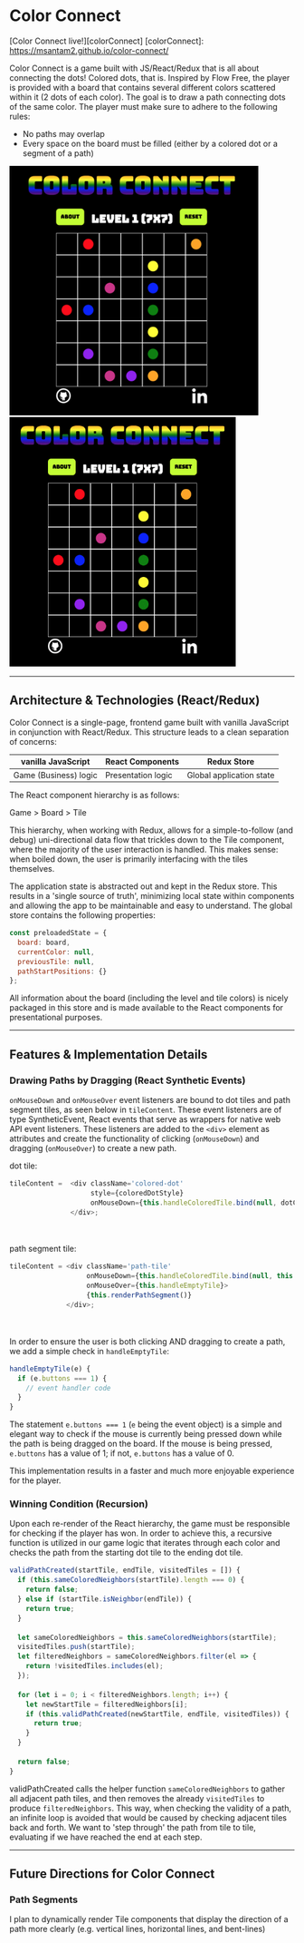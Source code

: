 # Color Connect

[Color Connect live!][colorConnect]
[colorConnect]: https://msantam2.github.io/color-connect/

Color Connect is a game built with JS/React/Redux that is all about connecting the dots! Colored dots, that is. Inspired by Flow Free, the player is provided with a board that contains several different colors scattered within it (2 dots of each color). The goal is to draw a path connecting dots of the same color. The player must make sure to adhere to the following rules:

- No paths may overlap
- Every space on the board must be filled (either by a colored dot or a segment of a path)

<img src="https://github.com/msantam2/color-connect/blob/master/images/blank_board.png" width="440" height="440" />
<img src="https://github.com/msantam2/color-connect/blob/master/images/gameplay.gif" width="400" height="440" />

-----------

## Architecture & Technologies (React/Redux)

Color Connect is a single-page, frontend game built with vanilla JavaScript in conjunction with React/Redux. This structure leads to a clean separation of concerns:

| vanilla JavaScript | React Components | Redux Store |
| --------------     | --------------   | -------------- |
| Game (Business) logic | Presentation logic | Global application state |

The React component hierarchy is as follows:

Game > Board > Tile

This hierarchy, when working with Redux, allows for a simple-to-follow (and debug) uni-directional data flow that trickles down to the Tile component, where the majority of the user interaction is handled. This makes sense: when boiled down, the user is primarily interfacing with the tiles themselves.

The application state is abstracted out and kept in the Redux store. This results in a 'single source of truth', minimizing local state within components and allowing the app to be maintainable and easy to understand. The global store contains the following properties:
```js
const preloadedState = {
  board: board,
  currentColor: null,
  previousTile: null,
  pathStartPositions: {}
};
```
All information about the board (including the level and tile colors) is nicely packaged in this store and is made available to the React components for presentational purposes.

---------

## Features & Implementation Details

### Drawing Paths by Dragging (React Synthetic Events)

```onMouseDown``` and ```onMouseOver``` event listeners are bound to dot tiles and path segment tiles, as seen below in ```tileContent```. These event listeners are of type SyntheticEvent, React events that serve as wrappers for native web API event listeners. These listeners are added to the ```<div>``` element as attributes and create the functionality of clicking (```onMouseDown```) and dragging (```onMouseOver```) to create a new path.

dot tile:
```js
tileContent =  <div className='colored-dot'
                    style={coloredDotStyle}
                    onMouseDown={this.handleColoredTile.bind(null, dotColor, true)}>
               </div>;
```
<br></br>
path segment tile:
```js
tileContent = <div className='path-tile'
                   onMouseDown={this.handleColoredTile.bind(null, this.props.tile.pathSegmentColor, false)}
                   onMouseOver={this.handleEmptyTile}>
                   {this.renderPathSegment()}
              </div>;
```
<br></br>
In order to ensure the user is both clicking AND dragging to create a path, we add a simple check in ```handleEmptyTile```:

```js
handleEmptyTile(e) {
  if (e.buttons === 1) {
    // event handler code
  }
}
```

The statement ```e.buttons === 1``` (```e``` being the event object) is a simple and elegant way to check if the mouse is currently being pressed down while the path is being dragged on the board. If the mouse is being pressed, ```e.buttons``` has a value of 1; if not, ```e.buttons``` has a value of 0.

This implementation results in a faster and much more enjoyable experience for the player.

### Winning Condition (Recursion)

Upon each re-render of the React hierarchy, the game must be responsible for checking if the player has won. In order to achieve this, a recursive function is utilized in our game logic that iterates through each color and checks the path from the starting dot tile to the ending dot tile.

```js
validPathCreated(startTile, endTile, visitedTiles = []) {
  if (this.sameColoredNeighbors(startTile).length === 0) {
    return false;
  } else if (startTile.isNeighbor(endTile)) {
    return true;
  }

  let sameColoredNeighbors = this.sameColoredNeighbors(startTile);
  visitedTiles.push(startTile);
  let filteredNeighbors = sameColoredNeighbors.filter(el => {
    return !visitedTiles.includes(el);
  });

  for (let i = 0; i < filteredNeighbors.length; i++) {
    let newStartTile = filteredNeighbors[i];
    if (this.validPathCreated(newStartTile, endTile, visitedTiles)) {
      return true;
    }
  }

  return false;
}
```
validPathCreated calls the helper function ```sameColoredNeighbors``` to gather all adjacent path tiles, and then removes the already ```visitedTiles``` to produce ```filteredNeighbors```. This way, when checking the validity of a path, an infinite loop is avoided that would be caused by checking adjacent tiles back and forth. We want to 'step through' the path from tile to tile, evaluating if we have reached the end at each step.

---------

## Future Directions for Color Connect

### Path Segments

I plan to dynamically render Tile components that display the direction of a path more clearly (e.g. vertical lines, horizontal lines, and bent-lines)
